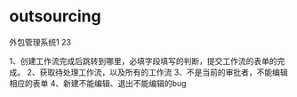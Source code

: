 outsourcing
===========

外包管理系统1
23

1、创建工作流完成后跳转到哪里，必填字段填写的判断，提交工作流的表单的完成。
2、获取待处理工作流，以及所有的工作流
3、不是当前的审批者，不能编辑相应的表单
4、新建不能编辑、退出不能编辑的bug